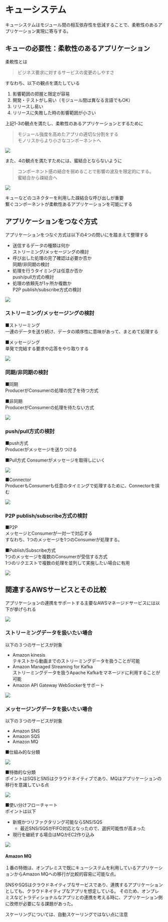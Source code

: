 # キューシステム
キューシステムはモジュール間の相互依存性を低減することで、柔軟性のあるアプリケーション実現に寄与する。


## キューの必要性：柔軟性のあるアプリケーション
柔軟性とは
> ビジネス要求に対するサービスの変更のしやすさ

すなわち、以下の観点を満たしている
1. 影響範囲の把握と限定が容易
2. 開発・テストがし易い（モジュール間は異なる言語でもOK）
3. リリースし易い
4. リリースに失敗した時の影響範囲が小さい

上記1-3の観点を満たし、柔軟性のあるアプリケーションとするために
> モジュール強度を高めたアプリの適切な分割をする  
> モノリスからより小さなコンポーネントへ

![](img/queue_flexible_point1.png)


また、4の観点を満たすためには、蜜結合とならないように
> コンポーネント感の結合を弱めることで影響の波及を限定的にする。  
> 蜜結合から疎結合へ

![](img/queue_flexible_point2.png)

キューなどのコネクターを利用した疎結合な呼び出しが重要  
繋ぐコンポーネントが柔軟性あるアプリケーションを可能にする




## アプリケーションをつなぐ方式
アプリケーションをつなぐ方式は以下の4つの問いにを踏まえて整理する
- 送信するデータの種類は何か  
    ストリーミング/メッセージングの検討
- 呼び出した処理の完了確認は必要か否か  
    同期/非同期の検討
- 処理を行うタイミングは任意か否か  
    push/pull方式の検討
- 処理の依頼先が1ヶ所か複数か  
    P2P publish/subscribe方式の検討

![](img/queue_patterns.png)


### ストリーミング/メッセージングの検討
■ストリーミング  
一連のデータを送り続け、データの順序性に意味があって、まとめて処理する

■メッセージング  
単発で完結する要求や応答をやり取りする

![](img/queue_stream_message.png)


### 同期/非同期の検討
■同期    
ProducerがConsumerの処理の完了を待つ方式

■非同期  
ProducerがConsumerの処理を待たない方式

![](img/queue_sync_async.png)




### push/pull方式の検討
■push方式  
Producerがメッセージを送りつける

■Pull方式
Consumerがメッセージを取得しにいく

![](img/queue_push_pull.png)


■Connector  
ProducerもConsumerも任意のタイミングで処理するために、Connectorを挟む

![](img/queue_connector.png)



### P2P publish/subscribe方式の検討
■P2P  
メッセージとConsumerが一対一で対応する  
すなわち、1つのメッセージを1つのConsumerが処理する。

■Publish/Subscribe方式  
1つのメッセージを複数のConsumerが受信する方式  
1つのリクエストで複数の処理を並列して実施したい場合に有用

![](img/queue_pub_sub.png)




## 関連するAWSサービスとその比較
アプリケーションの連携をサポートする主要なAWSマネージドサービスには以下が挙げられる

![](img/queue_aws_service.png)

### ストリーミングデータを扱いたい場合
以下の３つのサービスが対象
- Amazon kinesis  
    テキストから動画までのストリーミングデータを扱うことが可能
- Amazon Managed Streaming for Kafka  
    ストリーミングデータを扱うApache Kafkaをマネージドに利用することが可能
- Amazon API Gateway
    WebSockerをサポート

![](img/queue_streaming.png)

### メッセージングデータを扱いたい場合
以下の３つのサービスが対象
- Amazon SNS
- Amazon SQS
- Amazon MQ

■仕組み的な分類

![](img/queue_messaging.png)

■特徴的な分類  
ポイントはSQSとSNSはクラウドネイティブであり、MQはアプリケーションの移行を意識している点

![](img/queue_messaging_2.png)


■使い分けフローチャート  
ポイントは以下
- 新規かつリファクタリング可能ならSNS/SQS
    - 最近SNS/SQSがFIFO対応となったので、選択可能性が高まった
- 現行を継続する場合はMQかEC2作り込み

![](img/queue_flowchart.png)



#### Amazon MQ
１番の特徴は、オンプレミスで既にキューシステムを利用しているアプリケーションからAmazon MQへの移行が比較的容易に可能な点。

SNSやSQSはクラウドネイティブなサービスであり、連携するアプリケーションとしても、クラウドネイティブなアプリを想定している。
そのため、オンプレミスなどトラディショナルなアプリとの連携を考える時に、アプリケーション側に改修が必要になる課題があった。

スケーリングについては、自動スケーリングではない点に注意